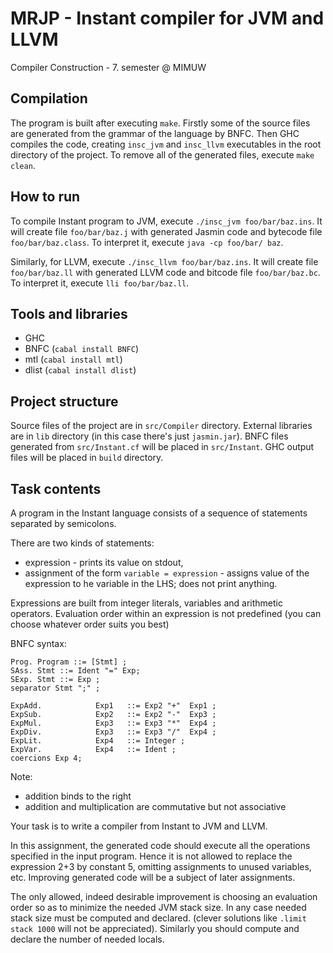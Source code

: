 # MRJP - Instant compiler for JVM and LLVM
Compiler Construction - 7. semester @ MIMUW

## Compilation
The program is built after executing `make`. Firstly some of the source files are generated from the grammar of the language by BNFC. Then GHC compiles the code, creating `insc_jvm` and `insc_llvm` executables in the root directory of the project. To remove all of the generated files, execute `make clean`.

## How to run
To compile Instant program to JVM, execute `./insc_jvm foo/bar/baz.ins`. It will create file `foo/bar/baz.j` with generated Jasmin code and bytecode file `foo/bar/baz.class`. To interpret it, execute `java -cp foo/bar/ baz`.

Similarly, for LLVM, execute `./insc_llvm foo/bar/baz.ins`. It will create file `foo/bar/baz.ll` with generated LLVM code and bitcode file `foo/bar/baz.bc`. To interpret it, execute `lli foo/bar/baz.ll`.

## Tools and libraries
- GHC
- BNFC (`cabal install BNFC`)
- mtl (`cabal install mtl`)
- dlist (`cabal install dlist`)

## Project structure
Source files of the project are in `src/Compiler` directory. External libraries are in `lib` directory (in this case there's just `jasmin.jar`). BNFC files generated from `src/Instant.cf` will be placed in `src/Instant`. GHC output files will be placed in `build` directory.

## Task contents
A program in the Instant language consists of a sequence of statements separated by semicolons.

There are two kinds of statements:
- expression - prints its value on stdout,
- assignment of the form `variable = expression` - assigns value of the expression to he variable in the LHS; does not print anything.

Expressions are built from integer literals, variables and arithmetic operators. Evaluation order within an expression is not predefined (you can choose whatever order suits you best)

BNFC syntax:
```
Prog. Program ::= [Stmt] ;
SAss. Stmt ::= Ident "=" Exp;
SExp. Stmt ::= Exp ;
separator Stmt ";" ;

ExpAdd.            Exp1   ::= Exp2 "+"  Exp1 ;
ExpSub.            Exp2   ::= Exp2 "-"  Exp3 ;
ExpMul.            Exp3   ::= Exp3 "*"  Exp4 ;
ExpDiv.            Exp3   ::= Exp3 "/"  Exp4 ;
ExpLit.            Exp4   ::= Integer ;
ExpVar.            Exp4   ::= Ident ;
coercions Exp 4;
```

Note:
- addition binds to the right
- addition and multiplication are commutative but not associative

Your task is to write a compiler from Instant to JVM and LLVM.

In this assignment, the generated code should execute all the operations specified in the input program. Hence it is not allowed to replace the expression 2+3 by constant 5, omitting assignments to unused variables, etc. Improving generated code will be a subject of later assignments.

The only allowed, indeed desirable improvement is choosing an evaluation order so as to minimize the needed JVM stack size. In any case needed stack size must be computed and declared. (clever solutions like `.limit stack 1000` will not be appreciated). Similarly you should compute and declare the number of needed locals.

